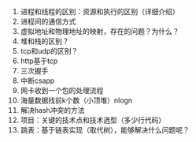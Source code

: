 1. 进程和线程的区别：资源和执行的区别（详细介绍）
2. 进程间的通信方式
3. 虚拟地址和物理地址的映射，存在的问题？为什么？
4. 堆和栈的区别？
5. tcp和udp的区别？
6. http基于tcp
7. 三次握手
8. 中断csapp
9. 网卡收到一个包的处理流程
10. 海量数据找前k个数（小顶堆）nlogn
11. 解决hash冲突的方法
12. 项目：关键的技术点和技术选型（多少行代码）
13. 跳表：基于链表实现（取代树），能够解决什么问题呢？